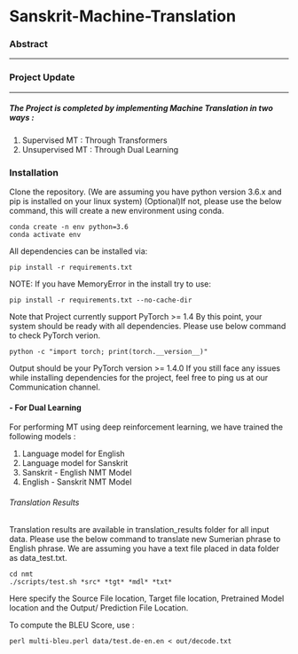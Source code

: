# Sanskrit-Machine-Translation

### Abstract
---


### Project Update
---
##### The Project is completed by implementing Machine Translation in two ways :
1. Supervised MT : Through Transformers
2. Unsupervised MT : Through Dual Learning



### Installation

Clone the repository. (We are assuming you have python version 3.6.x and pip is installed on your linux system)
(Optional)If not, please use the below command, this will create a new environment using conda.

```
conda create -n env python=3.6
conda activate env
```
All dependencies can be installed via:
```
pip install -r requirements.txt
```
NOTE: If you have MemoryError in the install try to use:
```
pip install -r requirements.txt --no-cache-dir
```
Note that Project currently support PyTorch >= 1.4
By this point, your system should be ready with all dependencies. Please use below command to check PyTorch verion.
```
python -c "import torch; print(torch.__version__)"
```
Output should be your PyTorch version >= 1.4.0
If you still face any issues while installing dependencies for the project, feel free to ping us at our Communication channel.

#### - For Dual Learning 

For performing MT using deep reinforcement learning, we have trained the following models :
1.	Language model for English
2.	Language model for Sanskrit
3.	Sanskrit - English NMT Model
4.	English - Sanskrit NMT Model

###### Translation Results
Translation results are available in translation_results folder for all input data. Please use the below command to translate new Sumerian phrase to English phrase. We are assuming you have a text file placed in data folder as data_test.txt.
```
cd nmt
./scripts/test.sh *src* *tgt* *mdl* *txt*
```
Here specify the Source File location, Target file location, Pretrained Model location and the Output/ Prediction File Location.

To compute the BLEU Score, use : 
```
perl multi-bleu.perl data/test.de-en.en < out/decode.txt
```
